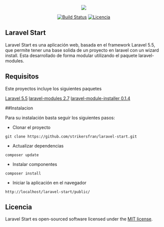<p align="center"><img src="https://laravel.com/assets/img/components/logo-laravel.svg"></p>

<p align="center">
<a href="#"><img src="https://travis-ci.org/laravel/framework.svg" alt="Build Status"></a>
<a href="https://packagist.org/packages/laravel/framework"><img src="https://poser.pugx.org/laravel/framework/license.svg" alt="Licencia"></a>
</p>

## Laravel Start

Laravel Start es una aplicación web, basada en el framework Laravel 5.5, que permite tener una base solida de un proyecto en laravel con un wizard install.
Esta desarrollado de forma modular utilizando el paquete laravel-modules.

## Requisitos

Este proyectos incluye los siguientes paquetes

[Laravel 5.5](https://laravel.com/docs/5.5)
[laravel-modules 2.7](https://github.com/nWidart/laravel-modules)
[laravel-module-installer 0.1.4](https://github.com/joshbrw/laravel-module-installer)

##Instalacion

Para su instalación basta seguir los siguientes pasos:

* Clonar el proyecto
```
git clone https://github.com/strikersfran/laravel-start.git
```

* Actualizar dependencias
```
composer update
```
* Instalar componentes
```
composer install
```
* Iniciar la aplicación en el navegador 
```
http://localhost/laravel-start/public/
```

## Licencia

Laravel Start es open-sourced software licensed under the [MIT license](https://opensource.org/licenses/MIT).
